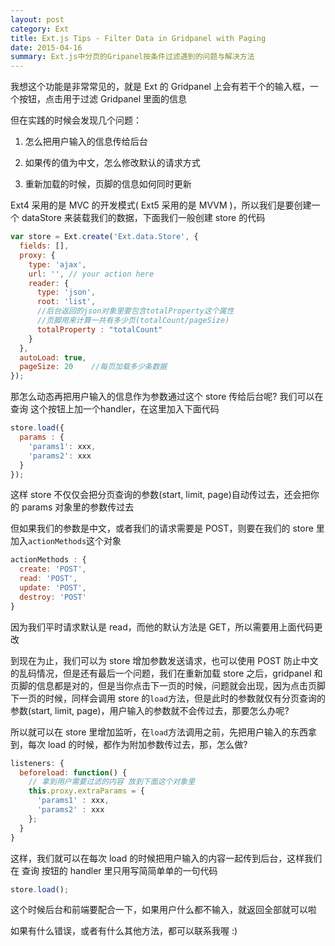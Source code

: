 ```yaml
---
layout: post
category: Ext
title: Ext.js Tips - Filter Data in Gridpanel with Paging
date: 2015-04-16
summary: Ext.js中分页的Gripanel按条件过滤遇到的问题与解决方法
---
```


我想这个功能是非常常见的，就是 Ext 的 Gridpanel 上会有若干个的输入框，一个按钮，点击用于过滤 Gridpanel 里面的信息

但在实践的时候会发现几个问题：

1. 怎么把用户输入的信息传给后台

2. 如果传的值为中文，怎么修改默认的请求方式

3. 重新加载的时候，页脚的信息如何同时更新

Ext4 采用的是 MVC 的开发模式( Ext5 采用的是 MVVM )，所以我们是要创建一个 dataStore 来装载我们的数据，下面我们一般创建 store 的代码

```javascript
var store = Ext.create('Ext.data.Store', {
  fields: [],
  proxy: {
    type: 'ajax',
    url: '', // your action here
    reader: {
      type: 'json',
      root: 'list',
      //后台返回的json对象里要包含totalProperty这个属性
      //页脚用来计算一共有多少页(totalCount/pageSize)
      totalProperty : "totalCount"    
    }
  },
  autoLoad: true,
  pageSize: 20    //每页加载多少条数据
});
```

那怎么动态再把用户输入的信息作为参数通过这个 store 传给后台呢? 我们可以在 查询 这个按钮上加一个handler，在这里加入下面代码

```javascript
store.load({
  params : {
    'params1': xxx,
    'params2': xxx
  }
});
```

这样 store 不仅仅会把分页查询的参数(start, limit, page)自动传过去，还会把你的 params 对象里的参数传过去

但如果我们的参数是中文，或者我们的请求需要是 POST，则要在我们的 store 里加入`actionMethods`这个对象

```javascript
actionMethods : {
  create: 'POST',
  read: 'POST',
  update: 'POST',
  destroy: 'POST'
}
```

因为我们平时请求默认是 read，而他的默认方法是 GET，所以需要用上面代码更改

到现在为止，我们可以为 store 增加参数发送请求，也可以使用 POST 防止中文的乱码情况，但是还有最后一个问题，我们在重新加载 store 之后，gridpanel 和页脚的信息都是对的，但是当你点击下一页的时候，问题就会出现，因为点击页脚下一页的时候，同样会调用 store 的`load`方法，但是此时的参数就仅有分页查询的参数(start, limit, page)，用户输入的参数就不会传过去，那要怎么办呢?

所以就可以在 store 里增加监听，在`load`方法调用之前，先把用户输入的东西拿到，每次 load 的时候，都作为附加参数传过去，那，怎么做?

```javascript
listeners: {
  beforeload: function() {
    // 拿到用户需要过滤的内容 放到下面这个对象里
    this.proxy.extraParams = {
      'params1' : xxx,
      'params2' : xxx
    };
  }
}
```

这样，我们就可以在每次 load 的时候把用户输入的内容一起传到后台，这样我们在 查询 按钮的 handler 里只用写简简单单的一句代码

```javascript
store.load();
```

这个时候后台和前端要配合一下，如果用户什么都不输入，就返回全部就可以啦

如果有什么错误，或者有什么其他方法，都可以联系我喔 :)
